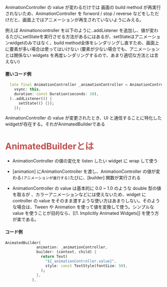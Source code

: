 
AnimationController の value が変わるだけでは 画面の build method が再実行されないため、AnimationController を forword / stop / reverse などをしただけだと、画面上ではアニメーションが再生されていないようにみえる。

例えば Animationcontroller を以下のように..addListener を追加し、値が変わるたびにsetStateを実行させる方法があるにはあるが、setStateはアニメーションwidgetのみではなく、build method全体をレンダリングし直すため、画面上に要素が多い場合は使ってはいけない (要素が少ない場合でも、アニメーションとは関係ない widgets を再度レンダリングするので、あまり適切な方法とは言えない)

#### 悪いコード例
```dart
  late final AnimationController _animationController = AnimationController(
    vsync: this,
    duration: const Duration(seconds: 10),
  )..addListener(() {
      setState(() {});
    });
```

AnimationController の value が変更されたとき、UI と通信することに特化したwidgetが存在する。それがAnimatedBuilderである

# <font color="#c0504d">AnimatedBuilderとは</font>

- AnimationController の値の変化を listen したい widget に wrap して使う

-  [animation] にAnimationController を渡し、AnimationController の値が変わる`(アニメーションが進行する)`たびに、[builder] 関数が実行される

- AnimationController の value は基本的に 0.0 ~ 1.0 のような double 型の値を取るが 、カラーアニメーションなどには使えないため、widget に controller の value をそのまま渡すような使い方はあまりしない。そのような場合は、Tween や Animation を使って値を変換して使う。シンプルな value を使うことが目的なら、[[1. Implicitly Animated Widgets]] を使う方が楽である。

#### コード例

```dart
AnimatedBuilder(
              animation: _animationController,
              builder: (context, child) {
                return Text(
                  "${_animationController.value}",
                  style: const TextStyle(fontSize: 50),
                );
              },
            ),
```

